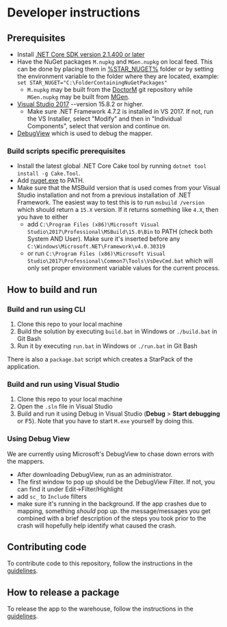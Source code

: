 # Developer instructions

## Prerequisites

* Install [.NET Core SDK version 2.1.400 or later](https://dotnet.microsoft.com/download)
* Have the NuGet packages `M.nupkg` and `MGen.nupkg` on local feed. This can be done by placing them in [%STAR_NUGET%](./%25STAR_NUGET%25) folder or by setting the environment variable to the folder where they are located, example: `set STAR_NUGET="C:\FolderContainingNuGetPackages"`
  * `M.nupkg` may be built from the [DoctorM](https://github.com/Starcounter/DoctorM) git repository while `MGen.nupkg` may be built from [MGen](https://github.com/Starcounter/MGen).
* [Visual Studio 2017](https://www.visualstudio.com/downloads/) --version 15.8.2 or higher.
  * Make sure .NET Framework 4.7.2 is installed in VS 2017.  If not, run the VS Installer, select "Modify" and then in "Individual Components", select that version and continue on.
* [DebugView](https://docs.microsoft.com/en-us/sysinternals/downloads/debugview) which is used to debug the mapper.

### Build scripts specific prerequisites

* Install the latest global .NET Core Cake tool by running `dotnet tool install -g Cake.Tool`.
* Add [nuget.exe](https://www.nuget.org/downloads) to PATH.
* Make sure that the MSBuild version that is used comes from your Visual Studio installation and not from a previous installation of .NET Framework. The easiest way to test this is to run `msbuild /version` which should return a `15.X` version. If it returns something like `4.X`, then you have to either
    * add `C:\Program Files (x86)\Microsoft Visual Studio\2017\Professional\MSBuild\15.0\Bin` to PATH (check both System AND User).  Make sure it's inserted before any `C:\Windows\Microsoft.NET\Framework\v4.0.30319`
    * or run `C:\Program Files (x86)\Microsoft Visual Studio\2017\Professional\Common7\Tools\VsDevCmd.bat` which will only set proper environment variable values for the current process.

## How to build and run

### Build and run using CLI

1. Clone this repo to your local machine
2. Build the solution by executing `build.bat` in Windows or `./build.bat` in Git Bash
3. Run it by executing `run.bat` in Windows or `./run.bat` in Git Bash

There is also a `package.bat` script which creates a StarPack of the application.

### Build and run using Visual Studio

1. Clone this repo to your local machine
2. Open the `.sln` file in Visual Studio
3. Build and run it using Debug in Visual Studio (**Debug** > **Start debugging** or <kbd>F5</kbd>). Note that you have to start `M.exe` yourself by doing this.

### Using Debug View
We are currently using Microsoft's DebugView to chase down errors with the mappers.
* After downloading DebugView, run as an administrator.
* The first window to pop up should be the DebugView Filter. If not, you can find it under Edit->Filter/Highlight
* add `sc_` to `Include` filters
* make sure it's running in the background. If the app crashes due to mapping, something *should* pop up.  the message/messages you get combined with a brief description of the steps you took prior to the crash will hopefully help identify what caused the crash.

## Contributing code

To contribute code to this repository, follow the instructions in the [guidelines](https://starcounter.gitbooks.io/guidelines/content/contributing-code.html).

## How to release a package

To release the app to the warehouse, follow the instructions in the [guidelines](https://starcounter.gitbooks.io/guidelines/content/releasing-to-warehouse.html).